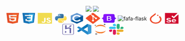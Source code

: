<!-- ## Olá internet, eu sou o 𝖆𝖇𝖗𝖎𝖈𝖎𝖔𝖋 😁😁 -->




<p align="center">

 
  <img height="180em" src="https://github-readme-stats.vercel.app/api?username=abriciof&show_icons=true&theme=dark&include_all_commits=true&count_private=true"/>
  <img height="180em" src="https://github-readme-stats.vercel.app/api/top-langs/?username=abriciof&layout=compact&langs_count=7&theme=dark"/>
  <br>
<!--   <div style="display: inline_block"><br> -->
  <img align="center" alt="fafa-HTML" height="30" width="40" src="https://raw.githubusercontent.com/devicons/devicon/master/icons/html5/html5-original.svg">
  <img align="center" alt="fafa-CSS" height="30" width="40" src="https://raw.githubusercontent.com/devicons/devicon/master/icons/css3/css3-original.svg">
  <img align="center" alt="fafa-Js" height="30" width="40" src="https://raw.githubusercontent.com/devicons/devicon/master/icons/javascript/javascript-plain.svg">
  <img align="center" alt="fafa-Python" height="30" width="40" src="https://raw.githubusercontent.com/devicons/devicon/master/icons/python/python-original.svg">
  <img align="center" alt="fafa-c" height="30" width="40" src="https://raw.githubusercontent.com/devicons/devicon/master/icons/c/c-original.svg">
  <img align="center" alt="fafa-git" height="30" width="40" src="https://raw.githubusercontent.com/devicons/devicon/master/icons/git/git-original.svg">
  <img align="center" alt="fafa-bootstrap" height="30" width="40" src="https://raw.githubusercontent.com/devicons/devicon/master/icons/bootstrap/bootstrap-original.svg">
  <img align="center" alt="fafa-flask" height="30" width="40" src="https://user-images.githubusercontent.com/65060013/168407097-6d0b5903-e90f-4b96-a018-5f8cd8073795.png">
  <img align="center" alt="fafa-pytorch" height="30" width="40" src="https://raw.githubusercontent.com/devicons/devicon/master/icons/pytorch/pytorch-original.svg">
  <img align="center" alt="fafa-selenium" height="30" width="40" src="https://raw.githubusercontent.com/devicons/devicon/master/icons/selenium/selenium-original.svg">
  <img align="center" alt="fafa-heroku" height="30" width="40" src="https://raw.githubusercontent.com/devicons/devicon/master/icons/heroku/heroku-original.svg">
  <img align="center" alt="fafa-vscode" height="30" width="40" src="https://raw.githubusercontent.com/devicons/devicon/master/icons/vscode/vscode-original.svg">
  <img align="center" alt="fafa-jupyter" height="30" width="40" src="https://raw.githubusercontent.com/devicons/devicon/master/icons/jupyter/jupyter-original.svg">
  <img align="center" alt="fafa-slack" height="30" width="40" src="https://raw.githubusercontent.com/devicons/devicon/master/icons/slack/slack-original.svg">

<!-- </div> -->
</p>
